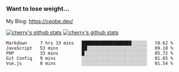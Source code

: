 ### Want to lose weight...

My Blog: https://ceobe.dev/

[![cherry's github stats](https://github-readme-stats.vercel.app/api?username=cr-lgl)](https://github.com/anuraghazra/github-readme-stats)
[![cherry's github stats](https://github-readme-stats.vercel.app/api/top-langs/?username=cr-lgl&layout=compact)](https://github.com/anuraghazra/github-readme-stats)

<!--START_SECTION:waka-->
```text
Markdown     7 hrs 33 mins   ███████████████████░░░░░░   78.62 % 
JavaScript   53 mins         ██░░░░░░░░░░░░░░░░░░░░░░░   09.18 % 
PHP          33 mins         █░░░░░░░░░░░░░░░░░░░░░░░░   05.72 % 
Git Config   9 mins          ░░░░░░░░░░░░░░░░░░░░░░░░░   01.65 % 
Vue.js       8 mins          ░░░░░░░░░░░░░░░░░░░░░░░░░   01.54 %
```
<!--END_SECTION:waka-->

